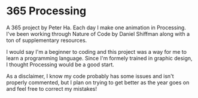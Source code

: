 365 Processing
=============

A 365 project by Peter Ha.
Each day I make one animation in Processing.
I've been working through Nature of Code by Daniel Shiffman along with a ton of supplementary resources. 

I would say I'm a beginner to coding and this project was a way for me to learn a programming language. Since I'm formely trained in graphic design, I thought Processing would be a good start. 

As a disclaimer, I know my code probably has some issues and isn't properly commented, but I plan on trying to get better as the year goes on and feel free to correct my mistakes!
